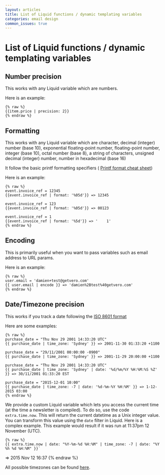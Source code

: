 ```yaml
---
layout: articles
title: List of Liquid functions / dynamic templating variables
categories: email design
common_issues: true
---
```


# List of Liquid functions / dynamic templating variables
    
## Number precision

This works with any Liquid variable which are numbers.

Here is an example:

	{% raw %}
	{{item.price | precision: 2}}
	{% endraw %}
 
## Formatting

This works with any Liquid variable which are character, decimal (integer) number (base 10), exponential floating-point number, floating-point number, integer (base 10), octal number (base 8), a string of characters, unsigned decimal (integer) number, number in hexadecimal (base 16)
	
It follow the basic printf formatting specifiers (
[Printf format cheat sheet](http://alvinalexander.com/programming/printf-format-cheat-sheet))
 
Here is an example:

	{% raw %}
	event.invoice_ref = 12345
	{{event.invoice_ref | format: '%05d'}} => 12345

	event.invoice_ref = 123
	{{event.invoice_ref | format: '%05d'}} => 00123

	event.invoice_ref = 1
	{{event.invoice_ref | format: '%5d'}} => '    1'
	{% endraw %}
 
## Encoding

This is primarily useful when you want to pass variables such as email address to URL params.

Here is an example:

	{% raw %}
	user.email = 'damien+test@getvero.com'
	{{ user.email | encode }} => 'damien%2Btest%40getvero.com'
	{% endraw %}

## Date/Timezone precision

This works if you track a date following the [ISO 8601 format](https://en.wikipedia.org/wiki/ISO_8601)

Here are some examples:

	{% raw %}
	purchase_date = "Thu Nov 29 2001 14:33:20 UTC"
	{{ purchase_date | time_zone: 'Sydney' }} => 2001-11-30 01:33:20 +1100

	purchase_date = "29/11/2001 00:00:00 -0900"
	{{ purchase_date | time_zone: 'Sydney' }} => 2001-11-29 20:00:00 +1100

	purchase_date = "Thu Nov 29 2001 14:33:20 UTC"
	{{ purchase_date | time_zone: 'Sydney' | date: '%d/%m/%Y %H:%M:%S %Z' }} => 30/11/2001 01:33:20 EST
	
	purchase_date = "2015-12-01 10:00"
	{{ purchase_date | time_zone: -7 | date: '%d-%m-%Y %H:%M' }} => 1-12-2015 03:00
	{% endraw %}

We provide a custom Liquid variable which lets you access the current time (at the time a newsletter is compiled). To do so, use the code `extra.time.now`. This will return the current datetime as a Unix integer value. You can transform this value using the `date` filter in Liquid. Here is a complex example. This example would result if it was run at 11:37pm 12 November (UTC).

	{% raw %}
	{{ extra.time.now | date: "%Y-%m-%d %H:%M" | time_zone: -7 | date: "%Y %h %d %H:%M" }}`
 => 2015 Nov 12 16:37
	{% endraw %}
	
All possible timezones can be found [here](http://apidock.com/rails/TimeZone).

